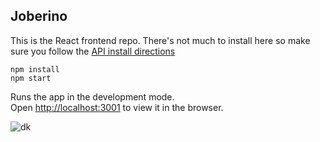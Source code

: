 ## Joberino

This is the React frontend repo. There's not much to install here so make sure you follow the [API install directions](https://github.com/denvermullets/joberino-portal-api)

```
npm install
npm start
```

Runs the app in the development mode.<br />
Open [http://localhost:3001](http://localhost:3001) to view it in the browser.

![dk](https://i.imgur.com/hMfFHoj.gif)

